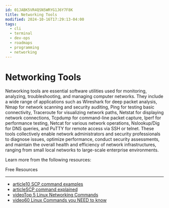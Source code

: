 ```yaml
---
id: 01JABK5VR4QSN5WRYG1J6Y7F8K
title: Networking Tools
modified: 2024-10-16T17:29:13-04:00
tags:
  - cli
  - terminal
  - dev-ops
  - roadmaps
  - programming
  - networking
---
```

# Networking Tools

Networking tools are essential software utilities used for monitoring, analyzing, troubleshooting, and managing computer networks. They include a wide range of applications such as Wireshark for deep packet analysis, Nmap for network scanning and security auditing, Ping for testing basic connectivity, Traceroute for visualizing network paths, Netstat for displaying network connections, Tcpdump for command-line packet capture, Iperf for performance testing, Netcat for various network operations, Nslookup/Dig for DNS queries, and PuTTY for remote access via SSH or telnet. These tools collectively enable network administrators and security professionals to diagnose issues, optimize performance, conduct security assessments, and maintain the overall health and efficiency of network infrastructures, ranging from small local networks to large-scale enterprise environments.

Learn more from the following resources:

Free Resources

---

- [article10 SCP command examples](https://www.tecmint.com/scp-commands-examples/)
- [articleSCP command explained](https://phoenixnap.com/kb/linux-scp-command)
- [videoTop 5 Linux Networking Commands](https://www.youtube.com/watch?v=MT85eMsMN6o)
- [video60 Linux Commands you NEED to know](https://www.youtube.com/watch?v=gd7BXuUQ91w)